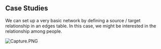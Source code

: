 ## Case Studies

We can set up a very basic network by defining a source / target relationship in an edges table. In this case, we might be interested in the relationship among people.

 ![Capture.PNG]({{site.baseurl}}/Capture.PNG)
